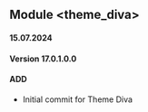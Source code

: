 ## Module <theme_diva>

#### 15.07.2024
#### Version 17.0.1.0.0
#### ADD
- Initial commit for Theme Diva
